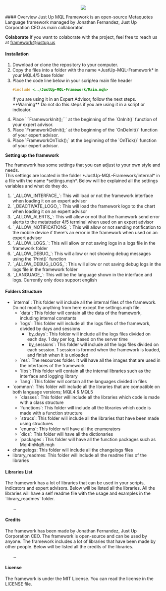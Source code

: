 <p align="center"><a href="https://symfony.com" target="_blank">
    <img src="https://s3.us-west-2.amazonaws.com/secure.notion-static.com/a405bc87-58fc-471b-8a07-f1ad1fb1fb52/Aadir_un_poco_de_texto.png?X-Amz-Algorithm=AWS4-HMAC-SHA256&X-Amz-Content-Sha256=UNSIGNED-PAYLOAD&X-Amz-Credential=AKIAT73L2G45EIPT3X45%2F20221211%2Fus-west-2%2Fs3%2Faws4_request&X-Amz-Date=20221211T182935Z&X-Amz-Expires=86400&X-Amz-Signature=6f9a25b5edace6250eeaa4d9de75b7abe55a2caa87cfadff9cd2b1c2da32d348&X-Amz-SignedHeaders=host&response-content-disposition=filename%3D%22A%25C3%25B1adir%2520un%2520poco%2520de%2520texto.png%22&x-id=GetObject">
</a></p>
#### Overview
Just Up MQL Framework is an open-source Metaquotes Language framework managed by Jonathan Fernandez, Just Up Corporation CEO as main collaborator.

**Colaborate**
If you want to colaborate with the project, feel free to reach us at [framework@justup.us](mailto:framework@justup.us "framework@justup.us")

#### Installation
<ol>
<li>Download or clone the repository to your computer. </li>
<li>Copy the files into a folder with the name *JustUp-MQL-Framework* in your MQL4/5 base folder</li>
<li>Place the code line below in your scrip/ea main file header</li>

```cpp
#include <../JustUp-MQL-Framework/Main.mqh>
```

<p>If you are using it in an Expert Advisor, follow the next steps.
**Warning** Do not do this steps if you are using it in a script or indicator.</p>
<li>Place ```FrameworkInit();``` at the beginning of the `OnInit()` function of your expert advisor.</li>
<li>Place `FrameworkDeInit();` at the beginning of the `OnDeInit()` function of your expert advisor.</li>
<li>Place `FrameworkOnTick();` at the beginning of the `OnTick()` function of your expert advisor.</li>
</ol>

**Setting up the framework**
<p>The framework has some settings that you can adjust to your own style and needs.<br>
This settings are located in the folder *JustUp-MQL-Framework/internal* in a file with the name *settings.mqh*.
Below will be explained all the settings variables and what do they do.</p>
<ol>
<li>`_ALLOW_INTERFACE_`: This will load or not the framework interface when loading it on an expert advisor</li>
<li>`_DEACTIVATE_LOGO_`: This will load the framework logo to the chart when loading it on an expert advisor</li>
<li>`_ALLOW_ALERTS_`: This will allow or not that the framework send error alerts to the metatrader 4/5 terminal when used on an expert advisor</li>
<li>`_ALLOW_NOTIFICATIONS_`: This will allow or not sending notification to the mobile device if there's an error in the framework when used on an expert advisor</li>
<li>`_ALLOW_LOGS_`: This will allow or not saving logs in a logs file in the framework folder</li>
<li>`_ALLOW_DEBUG_`: This will allow or not showing debug messages using the `Print()` function</li>
<li>`_ALLOW_DEBUG_LOGS_`: This will allow or not saving debug logs in the logs file in the framework folder</li>
<li>`_LANGUAGE_`: This will be the language shown in the interface and logs. Currently only does support english</li>
</ol>

#### Folders Structure
<ul>
    <li>`internal`: This folder will include all the internal files of the framework. Do not modify anything from here except the settings.mqh file.
        <ul>
            <li>`data`: This folder will contain all the data of the framework, including internal constants</li>
            <li>`logs`: This folder will include all the logs files of the framework, divided by days and sessions
                <ul>
                    <li>`by_days`: This folder will include all the logs files divided on each day. 1 day per log, based on the server time</li>
                    <li>`by_sessions`: This folder will include all the logs files divided on each session. 1 session is formed when the framework is loaded, and finish when it is unloaded</li>
                </ul>
            <li>`res`: The resources folder. It will have all the images that are used in the interfaces of the framework</li>
            <li>`libs`: This folder will contain all the internal libraries such as the interface and logging library</li>
            <li>`lang`: This folder will contain all the languages divided in files</li>
        </ul>
    </li>
    <li>`common`: This folder will include all the libraries that are compatible on both language versions; MQL4 & MQL5
        <ul>
            <li>`classes`: This folder will include all the libraries which code is made with a class structure</li>
            <li>`functions`: This folder will include all the libraries which code is made with a function structure</li>
            <li>`strucs`: This folder will include all the libraries that have been made using structures</li>
            <li>`enums`: This folder will have all the enumerators</li>
            <li>`dics`: This folder will have all the dictionaries</li>
            <li>`packages`: This folder will have all the function packages such as Mql4InMql5.mqh</li>
        </ul>
    </li>
    <li>changelogs: This folder will include all the changelogs files</li>
    <li>library_readmes: This folder will include all the readme files of the libraries</li>
</ul>

#### Libraries List
<p>The framework has a lot of libraries that can be used in your scripts, indicators and expert advisors. Below will be listed all the libraries.
    All the libraries will have a self readme file with the usage and examples in the `library_readmes` folder.</p>
<ol>
    ...
</ol>

#### Credits
<p>The framework has been made by Jonathan Fernandez, Just Up Corporation CEO. The framework is open-source and can be used by anyone.
    The framework includes a lot of libraries that have been made by other people. Below will be listed all the credits of the libraries.</p>
<ol>
    ...
</ol>

#### License
<p>The framework is under the MIT License. You can read the license in the LICENSE file.</p>